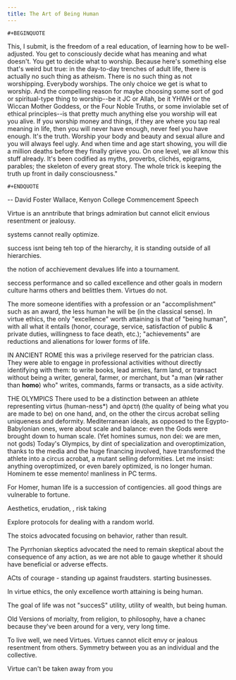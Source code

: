 ```yaml
---
title: The Art of Being Human
---
```


```{=org}
#+BEGINQUOTE
```
This, I submit, is the freedom of a real education, of learning how to
be well-adjusted. You get to consciously decide what has meaning and
what doesn't. You get to decide what to worship. Because here's
something else that's weird but true: in the day-to-day trenches of
adult life, there is actually no such thing as atheism. There is no such
thing as not worshipping. Everybody worships. The only choice we get is
what to worship. And the compelling reason for maybe choosing some sort
of god or spiritual-type thing to worship--be it JC or Allah, be it YHWH
or the Wiccan Mother Goddess, or the Four Noble Truths, or some
inviolable set of ethical principles--is that pretty much anything else
you worship will eat you alive. If you worship money and things, if they
are where you tap real meaning in life, then you will never have enough,
never feel you have enough. It's the truth. Worship your body and beauty
and sexual allure and you will always feel ugly. And when time and age
start showing, you will die a million deaths before they finally grieve
you. On one level, we all know this stuff already. It's been codified as
myths, proverbs, clichés, epigrams, parables; the skeleton of every
great story. The whole trick is keeping the truth up front in daily
consciousness."

```{=org}
#+ENDQUOTE
```
-- David Foster Wallace, Kenyon College Commencement Speech

Virtue is an anntribute that brings admiration but cannot elicit envious
resentment or jealousy.

systems cannot really optimize.

success isnt being teh top of the hierarchy, it is standing outside of
all hierarchies.

the notion of acchievement devalues life into a tournament.

seccess performance and so called excellence and other goals in modern
culture harms others and belittles them. Virtues do not.

The more someone identifies with a profession or an \"accomplishment\"
such as an award, the less human he will be (in the classical sense). In
virtue ethics, the only \"excellence\" worth attaining is that of
\"being human\", with all what it entails (honor, courage, service,
satisfaction of public & private duties, willingness to face death,
etc.); \"achievements\" are reductions and alienations for lower forms
of life.

IN ANCIENT ROME this was a privilege reserved for the patrician class.
They were able to engage in professional activities without directly
identifying with them: to write books, lead armies, farm land, or
transact without being a writer, general, farmer, or merchant, but \"a
man (**vir** rather than **homo**) who\" writes, commands, farms or
transacts, as a side activity.

THE OLYMPICS There used to be a distinction between an athlete
representing virtus (human-ness\*) and ἀρετή (the quality of being what
you are made to be) on one hand, and, on the other the circus acrobat
selling uniqueness and deformity. Mediterranean ideals, as opposed to
the Egypto-Babylonian ones, were about scale and balance: even the Gods
were brought down to human scale. (Yet homines sumus, non dei: we are
men, not gods) Today\'s Olympics, by dint of specialization and
overoptimization, thanks to the media and the huge financing involved,
have transformed the athlete into a circus acrobat, a mutant selling
deformities. Let me insist: anything overoptimized, or even barely
optimized, is no longer human. Hominem te esse memento! manliness in PC
terms.

For Homer, human life is a succession of contigencies. all good things
are vulnerable to fortune.

Aesthetics, erudation, , risk taking

Explore protocols for dealing with a random world.

The stoics advocated focusing on behavior, rather than result.

The Pyrrhonian skeptics advocated the need to remain skeptical about the
consequence of any action, as we are not able to gauge whether it should
have beneficial or adverse effects.

ACts of courage - standing up against fraudsters. starting businesses.

In virtue ethics, the only excellence worth attaining is being human.

The goal of life was not \"succesS\" utility, utility of wealth, but
being human.

Old Versions of morialty, from religion, to philosophy, have a chanec
because they\'ve been around for a very, very long time.

To live well, we need Virtues. Virtues cannot elicit envy or jealous
resentment from others. Symmetry between you as an individual and the
collective.

Virtue can\'t be taken away from you
